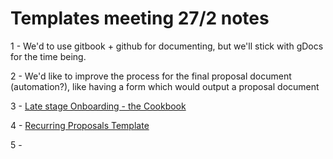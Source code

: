 # Templates meeting 27/2 notes

1 - We'd to use gitbook + github for documenting, but we'll stick with gDocs for the time being.

2 - We'd like to improve the process for the final proposal document \(automation?\), like having a form which would output a proposal document

3 - [Late stage Onboarding - the Cookbook](https://docs.google.com/presentation/d/1r6wHBo8-MXb8m8ef-ZACaP4_mf9tiuj0xfEAFEnKlbI/edit?usp=sharing)

4 - [Recurring Proposals Template](https://docs.google.com/document/d/1_htpkwx0z-7PeGCf5vF-aBXM7OqW7QzV31cuk2oDyZk/edit?usp=sharing)

5 - 


